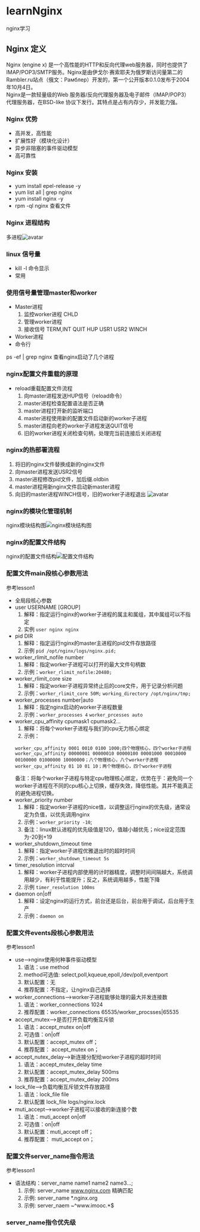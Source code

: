 # learnNginx
nginx学习

## Nginx 定义
Nginx (engine x) 是一个高性能的HTTP和反向代理web服务器，同时也提供了IMAP/POP3/SMTP服务。Nginx是由伊戈尔·赛索耶夫为俄罗斯访问量第二的Rambler.ru站点（俄文：Рамблер）开发的，第一个公开版本0.1.0发布于2004年10月4日。  
Nginx是一款轻量级的Web 服务器/反向代理服务器及电子邮件（IMAP/POP3）代理服务器，在BSD-like 协议下发行。其特点是占有内存少，并发能力强。

### Nginx 优势
+ 高并发，高性能
+ 扩展性好（模块化设计）
+ 异步非阻塞的事件驱动模型
+ 高可靠性

### Nginx 安装
+ yum install epel-release -y
+ yum list all | grep nginx
+ yum install nginx -y
+ rpm -ql nginx 查看文件

### Nginx 进程结构
多进程![avatar](/img/1.png)

### linux 信号量
+ kill -l 命令显示
+ 常用

### 使用信号量管理master和worker
+ Master进程
    1. 监控worker进程 CHLD
    2. 管理worker进程
    3. 接收信号 TERM,INT QUIT HUP USR1 USR2 WINCH
+ Worker进程
+ 命令行  

ps -ef | grep nginx 查看nginx启动了几个进程


### nginx配置文件重载的原理
+ reload重载配置文件流程
    1. 向master进程发送HUP信号（reload命令）
    2. master进程检查配置语法是否正确
    3. master进程打开新的监听端口
    4. master进程使用新的配置文件启动新的worker子进程
    5. master进程向老的worker子进程发送QUIT信号
    6. 旧的worker进程关闭检查句柄，处理完当前连接后关闭进程


### nginx的热部署流程
1. 将旧的nginx文件替换成新的nginx文件
2. 向master进程发送USR2信号
3. master进程修改pid文件，加后缀.oldbin
4. master进程用新nginx文件启动新master进程
5. 向旧的master进程WINCH信号，旧的worker子进程退出
![avatar](/img/2.png)

### nginx的模块化管理机制
nginx模块结构图![nginx模块结构图](/img/3.png)

### nginx的配置文件结构
nginx的配置文件结构![配置文件结构](/img/4.png)

### 配置文件main段核心参数用法
参考lesson1
+ 全局段核心参数
+ user USERNAME [GROUP]
    1. 解释：指定运行nginx的worker子进程的属主和属组，其中属组可以不指定
    2. 实例 `user nginx nginx`
+ pid DIR
    1. 解释：指定运行nginx的master主进程的pid文件存放路径
    2. 示例 `pid /opt/nginx/logs/nginx.pid;`
+ worker_rlimit_nofile number
    1. 解释：指定worker子进程可以打开的最大文件句柄数
    2. 示例：`worker_rlimit_nofile:20480;`
+ worker_rlimit_core size
    1. 解释：指定worker子进程异常终止后的core文件，用于记录分析问题
    2. 示例：`worker_rlimit_core 50M;` `working_directory /opt/nginx/tmp;`
+ worker_processes number|auto
    1. 解释：指定nginx启动的worker子进程数量
    2. 示例：`worker_processes 4`  `worker_prcesses auto`
+ worker_cpu_affinity cpumask1 cpumask2...
    1. 解释：将每个worker子进程与我们的cpu无力核心绑定
    2. 示例： 
    ```
    worker_cpu_affinity 0001 0010 0100 1000;四个物理核心，四个worker子进程
    worker_cpu_affinity 00000001 00000010 00000100 00001000 00010000 00100000 01000000 10000000；八个物理核心，八个worker子进程
    worker_cpu_affinity 01 10 01 10；两个物理核心，四个worker子进程
    ```
    备注：将每个worker子进程与特定cpu物理核心绑定，优势在于：避免同一个worker子进程在不同的cpu核心上切换，缓存失效，降低性能。其并不能真正的避免进程切换。
+ worker_priority number
    1. 解释：指定worker子进程的nice值，以调整运行nginx的优先级，通常设定为负值，以优先调用nginx
    2. 示例：`worker_priority -10`;
    3. 备注：linux默认进程的优先级值是120，值越小越优先；nice设定范围为-20到+19
+ worker_shutdown_timeout time
    1. 解释：指定worker子进程优雅退出时的超时时间
    2. 示例：`worker_shutdown_timeout 5s`
+ timer_resolution intcrval
    1. 解释：worker子进程内部使用的计时器精度，调整时间间隔越大，系统调用越少，有利于性能提升；反之，系统调用越多，性能下降
    2. 示例 `timer_resolution 100ms`
+ daemon on|off
    1. 解释：设定nginx的运行方式，前台还是后台，前台用于调试，后台用于生产
    2. 示例：`daemon on`

### 配置文件events段核心参数用法
参考lesson1
+ use-->nginx使用何种事件驱动模型
    1. 语法：use method
    2. method可选值: select,poll,kqueue,epoll,/dev/poll,eventport
    3. 默认配置：无
    4. 推荐配置：不指定，让nginx自己选择
+ worker_connections-->worker子进程能够处理的最大并发连接数
    1. 语法：worker_connections 1024
    2. 推荐配置：worker_connections 65535/worker_procsses|65535
+ accept_mutex-->是否打开负载均衡互斥锁
    1. 语法：accept_mutex on|off
    2. 可选值：on|off
    3. 默认配置：accept_mutex off；
    4. 推荐配置： accept_mutex on；
+ accept_nutex_delay-->新连接分配给worker子进程的超时时间
    1. 语法：accept_mutex_delay time
    2. 默认配置：accept_mutex_delay 500ms
    3. 推荐配置：accept_mutex_delay 200ms
+ lock_file-->负载均衡互斥锁文件存放路径
    1. 语法：lock_file file
    2. 默认配置 lock_file logs/nginx.lock
+ muti_accept-->worker子进程可以接收的新连接个数
    1. 语法：muti_accept on|off
    2. 可选值：on|off
    3. 默认配置：muti_accept off；
    4. 推荐配置： muti_accept on； 



### 配置文件server_name指令用法
参考lesson1
+ 语法结构：server_name name1 name2 name3...;
    1. 示例: server_name www.nginx.com 精确匹配
    2. 示例: server_name *.nginx.org
    3. 示例: server_naem ~^www\.imooc\.*$

### server_name指令优先级
